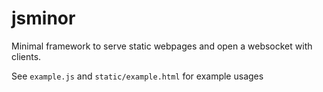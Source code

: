 # jsminor

Minimal framework to serve static webpages and open a websocket with clients.

See `example.js` and `static/example.html` for example usages

